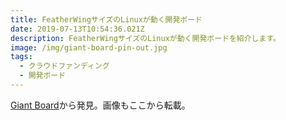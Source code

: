 ```yaml
---
title: FeatherWingサイズのLinuxが動く開発ボード
date: 2019-07-13T10:54:36.021Z
description: FeatherWingサイズのLinuxが動く開発ボードを紹介します。
image: /img/giant-board-pin-out.jpg
tags:
  - クラウドファンディング
  - 開発ボード
---
```

[Giant Board](https://www.crowdsupply.com/groboards/giant-board)から発見。画像もここから転載。
